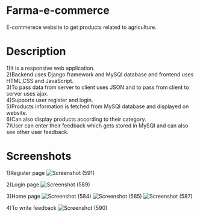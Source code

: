 # Farma-e-commerce
E-commerece website to get products related to agriculture.

# Description
1)It is a responsive web application.                                                                                                                               
2)Backend uses Django framework and MySQl database and frontend uses HTML,CSS and JavaScript.                                                                       
3)To pass data from server to client uses JSON and to pass from client to server uses ajax.                                                                         
4)Supports user register and login.                                                                                                                                 
5)Products information is fetched from MySQl database and displayed on website.                                                                                     
6)Can also display products according to their category.                                                                                                            
7)User can enter their feedback which gets stored in MySQl and can also see other user feedback.                                                                    

# Screenshots
1)Register page
![Screenshot (591)](https://user-images.githubusercontent.com/91778893/135768252-fe81e9ca-96f4-419b-9c14-d2a5120ce0a4.png)

2)Login page
![Screenshot (589)](https://user-images.githubusercontent.com/91778893/135768258-d4d8a123-4a36-423a-b010-87aaf3f2dbc8.png)

3)Home page
![Screenshot (584)](https://user-images.githubusercontent.com/91778893/135768262-b20f2901-1341-4364-b5ec-94e5006aec96.png)
![Screenshot (585)](https://user-images.githubusercontent.com/91778893/135768266-9b677dc4-9dc5-4909-9abf-d8342408f811.png)
![Screenshot (587)](https://user-images.githubusercontent.com/91778893/135768272-104f5651-440d-4ca1-95ce-077206b0779e.png)

4)To write feedback
![Screenshot (590)](https://user-images.githubusercontent.com/91778893/135768276-4f5988b6-6951-4c28-9caf-ad887e4c7b69.png)
